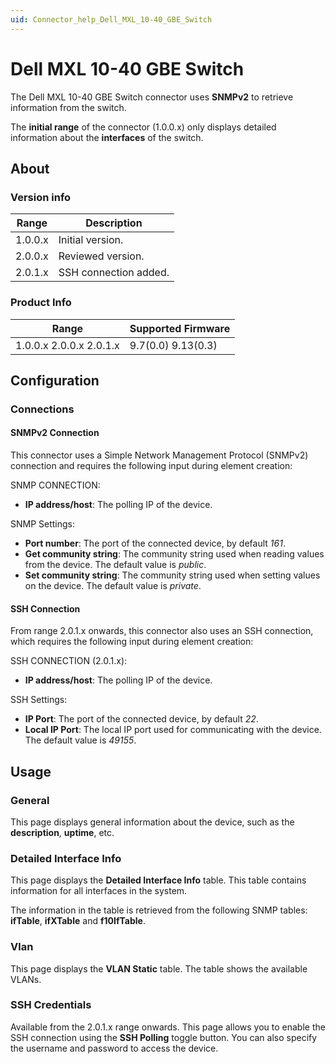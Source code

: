 ```yaml
---
uid: Connector_help_Dell_MXL_10-40_GBE_Switch
---
```


# Dell MXL 10-40 GBE Switch

The Dell MXL 10-40 GBE Switch connector uses **SNMPv2** to retrieve information from the switch.

The **initial range** of the connector (1.0.0.x) only displays detailed information about the **interfaces** of the switch.

## About

### Version info

| **Range** | **Description**       |
|-----------|-----------------------|
| 1.0.0.x   | Initial version.      |
| 2.0.0.x   | Reviewed version.     |
| 2.0.1.x   | SSH connection added. |

### Product Info

| **Range**               | **Supported Firmware** |
|-------------------------|------------------------|
| 1.0.0.x 2.0.0.x 2.0.1.x | 9.7(0.0) 9.13(0.3)     |

## Configuration

### Connections

#### SNMPv2 Connection

This connector uses a Simple Network Management Protocol (SNMPv2) connection and requires the following input during element creation:

SNMP CONNECTION:

- **IP address/host**: The polling IP of the device.

SNMP Settings:

- **Port number**: The port of the connected device, by default *161*.
- **Get community string**: The community string used when reading values from the device. The default value is *public*.
- **Set community string**: The community string used when setting values on the device. The default value is *private*.

#### SSH Connection

From range 2.0.1.x onwards, this connector also uses an SSH connection, which requires the following input during element creation:

SSH CONNECTION (2.0.1.x):

- **IP address/host**: The polling IP of the device.

SSH Settings:

- **IP Port**: The port of the connected device, by default *22*.
- **Local IP Port**: The local IP port used for communicating with the device. The default value is *49155*.

## Usage

### General

This page displays general information about the device, such as the **description**, **uptime**, etc.

### Detailed Interface Info

This page displays the **Detailed Interface Info** table. This table contains information for all interfaces in the system.

The information in the table is retrieved from the following SNMP tables: **ifTable**, **ifXTable** and **f10IfTable**.

### Vlan

This page displays the **VLAN Static** table. The table shows the available VLANs.

### SSH Credentials

Available from the 2.0.1.x range onwards. This page allows you to enable the SSH connection using the **SSH Polling** toggle button. You can also specify the username and password to access the device.
